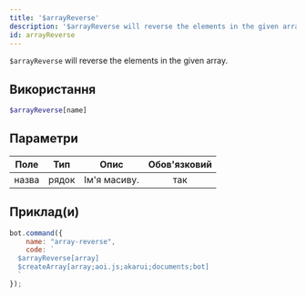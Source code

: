 ```yaml
---
title: '$arrayReverse'
description: '$arrayReverse will reverse the elements in the given array.'
id: arrayReverse
---
```


`$arrayReverse` will reverse the elements in the given array.

## Використання

```php
$arrayReverse[name]
```

## Параметри

| Поле  | Тип   | Опис         | Обов'язковий |
| ----- | ----- | ------------ |:------------:|
| назва | рядок | Ім'я масиву. |     так      |

## Приклад(и)

```javascript
bot.command({
    name: "array-reverse",
    code: `
  $arrayReverse[array]
  $createArray[array;aoi.js;akarui;documents;bot]
  `
});
```